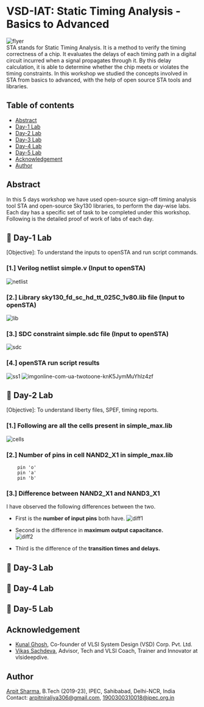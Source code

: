 # VSD-IAT: Static Timing Analysis - Basics to Advanced
![flyer](https://user-images.githubusercontent.com/68592620/220321874-458e55b3-e193-4734-8070-2a2477eaca27.png)  
STA stands for Static Timing Analysis. It is a method to verify the timing correctness of a chip. It evaluates the delays of each timing path in a digital circuit incurred when a signal propagates through it. By this delay calculation, it is able to determine whether the chip meets or violates the timing constraints. In this workshop we studied the concepts involved in STA from basics to advanced, with the help of open source STA tools and libraries.  
## Table of contents  
- [Abstract](https://github.com/arpit306/VSD-IAT-Sign-off-Timing-Analysis---Basics-to-Advanced#%EF%B8%8F-abstract)  
- [Day-1 Lab](https://github.com/arpit306/VSD-IAT-Sign-off-Timing-Analysis---Basics-to-Advanced#%EF%B8%8F-day-1-labs)  
- [Day-2 Lab](https://github.com/arpit306/VSD-IAT-Sign-off-Timing-Analysis---Basics-to-Advanced#%EF%B8%8F-day-2-labs)  
- [Day-3 Lab](https://github.com/arpit306/VSD-IAT-Sign-off-Timing-Analysis---Basics-to-Advanced#%EF%B8%8F-day-3-labs)  
- [Day-4 Lab](https://github.com/arpit306/VSD-IAT-Sign-off-Timing-Analysis---Basics-to-Advanced#%EF%B8%8F-day-4-labs)  
- [Day-5 Lab](https://github.com/arpit306/VSD-IAT-Sign-off-Timing-Analysis---Basics-to-Advanced#%EF%B8%8F-day-5-labs)  
- [Acknowledgement](https://github.com/arpit306/VSD-IAT-Sign-off-Timing-Analysis---Basics-to-Advanced#%EF%B8%8F-acknowledgement)  
- [Author](https://github.com/arpit306/VSD-IAT-Sign-off-Timing-Analysis---Basics-to-Advanced#%EF%B8%8F-author)  
## Abstract
In this 5 days workshop we have used open-source sign-off timing analysis tool STA and open-source Sky130 libraries, to perform the day-wise labs.
Each day has a specific set of task to be completed under this workshop. Following is the detailed proof of work of labs of each day.
## 🔲 Day-1 Lab
[Objective]: To understand the inputs to openSTA and run script commands.
### [1.] Verilog netlist simple.v (Input to openSTA)  

![netlist](https://user-images.githubusercontent.com/68592620/220353404-723d68a1-4de2-4ee3-b1f7-e4fcf369775b.png)

### [2.] Library sky130_fd_sc_hd_tt_025C_1v80.lib file (Input to openSTA)  

![lib](https://user-images.githubusercontent.com/68592620/220355039-9e47d857-4b05-45e5-a8d1-637ce6fd7064.png)

### [3.] SDC constraint simple.sdc file (Input to openSTA)  

![sdc](https://user-images.githubusercontent.com/68592620/220356373-7fd75b3a-a8c1-48d0-96ab-61cacaeff1a8.png)

### [4.] openSTA run script results  

![ss1](https://user-images.githubusercontent.com/68592620/220359535-2033b06a-e4a5-4b40-b07a-fc21d7a87f5b.png)
![imgonline-com-ua-twotoone-knK5JymMuYhlz4zf](https://user-images.githubusercontent.com/68592620/220359573-fde7b9d0-7722-410f-88c1-5959a6f90460.jpg)
## 🔲 Day-2 Lab  
[Objective]: To understand liberty files, SPEF, timing reports.  

### [1.] Following are all the cells present in simple_max.lib  
![cells](https://user-images.githubusercontent.com/68592620/220416066-1e3a1364-1bc3-48e0-b243-989a66415004.png)

### [2.] Number of pins in cell NAND2_X1 in simple_max.lib  
``` There are three pins in NAND2_X1 in simple_max.lib as mentioned below  
    pin 'o'
    pin 'a'
    pin 'b'  
 ```  
### [3.] Difference between NAND2_X1 and NAND3_X1  
 I have observed the following differences between the two.
- First is the **number of input pins** both have. 
![diff1](https://user-images.githubusercontent.com/68592620/220427348-3ca46e3b-6424-4574-8ea4-7be526fdb599.png)

- Second is the difference in **maximum output capacitance.**  
![diff2](https://user-images.githubusercontent.com/68592620/220427504-9bace579-bab1-46b7-b8a6-cdc936619720.png)

- Third is the difference of the **transition times and delays.**
## 🔲 Day-3 Lab
## 🔲 Day-4 Lab
## 🔲 Day-5 Lab
## Acknowledgement

- [Kunal Ghosh](https://github.com/kunalg123), Co-founder of VLSI System Design (VSD) Corp. Pvt. Ltd.
- [Vikas Sachdeva](https://vlsideepdive.com/), Advisor, Tech and VLSI Coach, Trainer and Innovator at vlsideepdive.
## Author

[Arpit Sharma](https://www.linkedin.com/in/arpit-s-a92647108/), B.Tech (2019-23), IPEC, Sahibabad, Delhi-NCR, India  
Contact: arpitniraliya306@gmail.com, 1900300310018@ipec.org.in  <br>
